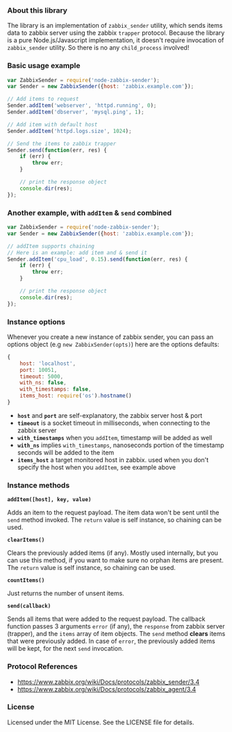 ### About this library

The library is an implementation of `zabbix_sender` utility, which sends items data to zabbix server
using the zabbix `trapper` protocol. Because the library is a pure Node.js/Javascript implementation, it doesn't
require invocation of `zabbix_sender` utility. So there is no any `child_process` involved!

### Basic usage example

```javascript
var ZabbixSender = require('node-zabbix-sender');
var Sender = new ZabbixSender({host: 'zabbix.example.com'});

// Add items to request
Sender.addItem('webserver', 'httpd.running', 0);
Sender.addItem('dbserver', 'mysql.ping', 1);

// Add item with default host
Sender.addItem('httpd.logs.size', 1024);

// Send the items to zabbix trapper
Sender.send(function(err, res) {
    if (err) {
        throw err;
    }

    // print the response object
    console.dir(res);
});
```

### Another example, with `addItem` & `send` combined

```javascript
var ZabbixSender = require('node-zabbix-sender');
var Sender = new ZabbixSender({host: 'zabbix.example.com'});

// addItem supports chaining
// Here is an example: add item and & send it
Sender.addItem('cpu_load', 0.15).send(function(err, res) {
    if (err) {
        throw err;
    }

    // print the response object
    console.dir(res);
});
```

### Instance options

Whenever you create a new instance of zabbix sender, you can pass an options object (e.g `new ZabbixSender(opts)`)
here are the options defaults:

```javascript
{
    host: 'localhost',
    port: 10051,
    timeout: 5000,
    with_ns: false,
    with_timestamps: false,
    items_host: require('os').hostname()
}
```
- **`host`** and **`port`** are self-explanatory, the zabbix server host & port
- **`timeout`** is a socket timeout in milliseconds, when connecting to the zabbix server
- **`with_timestamps`** when you `addItem`, timestamp will be added as well
- **`with_ns`** implies `with_timestamps`, nanoseconds portion of the timestamp seconds will be added to the item
- **`items_host`** a target monitored host in zabbix. used when you don't specify the host when you `addItem`, see example above

### Instance methods

**`addItem([host], key, value)`**

Adds an item to the request payload. The item data won't be sent until the `send` method invoked.
The `return` value is self instance, so chaining can be used.

**`clearItems()`**

Clears the previously added items (if any). Mostly used internally, but you can use this method,
if you want to make sure no orphan items are present. The `return` value is self instance, so chaining can be used.

**`countItems()`**

Just returns the number of unsent items.

**`send(callback)`**

Sends all items that were added to the request payload.
The callback function passes 3 arguments `error` (if any), the `response` from zabbix server (trapper),
and the `items` array of item objects. The `send` method **clears** items that were previously added.
In case of `error`, the previously added items will be kept, for the next `send` invocation.

### Protocol References

- https://www.zabbix.org/wiki/Docs/protocols/zabbix_sender/3.4
- https://www.zabbix.org/wiki/Docs/protocols/zabbix_agent/3.4

### License

Licensed under the MIT License. See the LICENSE file for details.
